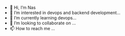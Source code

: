 - 👋 Hi, I’m Nas
- 👀 I’m interested in devops and backend development...
- 🌱 I’m currently learning devops...
- 💞️ I’m looking to collaborate on ...
- 📫 How to reach me ...

<!---
ajogenasir99/ajogenasir99 is a ✨ special ✨ repository because its `README.md` (this file) appears on your GitHub profile.
You can click the Preview link to take a look at your changes.
--->
